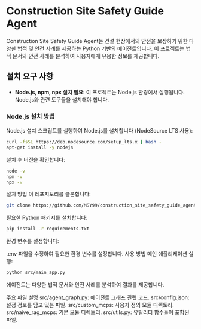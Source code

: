 # Construction Site Safety Guide Agent

Construction Site Safety Guide Agent는 건설 현장에서의 안전을 보장하기 위한 다양한 법적 및 안전 사례를 제공하는 Python 기반의 에이전트입니다. 이 프로젝트는 법적 문서와 안전 사례를 분석하여 사용자에게 유용한 정보를 제공합니다.

## 설치 요구 사항

- **Node.js, npm, npx 설치 필요**: 이 프로젝트는 Node.js 환경에서 실행됩니다. Node.js와 관련 도구들을 설치해야 합니다.

### Node.js 설치 방법

Node.js 설치 스크립트를 실행하여 Node.js를 설치합니다 (NodeSource LTS 사용):

```bash
curl -fsSL https://deb.nodesource.com/setup_lts.x | bash -
apt-get install -y nodejs
```

설치 후 버전을 확인합니다:

```bash
node -v
npm -v
npx -v
```

설치 방법
이 레포지토리를 클론합니다:

```bash
git clone https://github.com/MSY99/construction_site_safety_guide_agent.git
```

필요한 Python 패키지를 설치합니다:

```bash
pip install -r requirements.txt
```

환경 변수를 설정합니다:

.env 파일을 수정하여 필요한 환경 변수를 설정합니다.
사용 방법
메인 애플리케이션 실행:

```bash
python src/main_app.py
```

에이전트는 다양한 법적 문서와 안전 사례를 분석하여 결과를 제공합니다.

주요 파일 설명
src/agent_graph.py: 에이전트 그래프 관련 코드.
src/config.json: 설정 정보를 담고 있는 파일.
src/custom_mcps: 사용자 정의 모듈 디렉토리.
src/naive_rag_mcps: 기본 모듈 디렉토리.
src/utils.py: 유틸리티 함수들이 포함된 파일.
